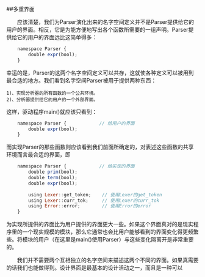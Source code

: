 ##多重界面

&emsp;&emsp;应该清楚，我们为Parser演化出来的名字空间定义并不是Parser提供给它的用户的界面。相反，它是为能方便地写出各个函数所需要的一组声明。Parser提供给它的用户的界面远比这简单得多：

```javascript
    namespace Parser {
        double expr(bool);
    }
```

幸运的是，Parser的这两个名字空间定义可以共存，这就使各种定义可以被用到最合适的地方。我们看到名字空间Parser被用于提供两种东西：

    1)、实现分析器的所有函数的一个公共环境。
    2)、分析器提供给它的用户的一个外部界面。

这样，驱动程序main()就应该只看到：

```javascript
    namespace Parser {            // 给用户的界面
        double expr(bool);
    }
```

而实现Parser的那些函数则应该看到我们前面所确定的，对表述这些函数的共享环境而言最合适的界面，即

```javascript
    namespace Parser {            // 给实现的界面
        double prim(bool);
        double term(bool);
        double expr(bool);
        
        using Lexer::get_token;    // 使用Lexer的get_token
        using Lexer::curr_tok;     // 使用Lexer的curr_tok
        using Error::error;        // 使用Error的error
    }
```

为实现所提供的界面比为用户提供的界面更大一些。如果这个界面真对的是现实程序里的一个现实规模的模块，那么它通常也会比用户能够看到的界面变化得更频繁些。将模块的用户（在这里是main()使用Parser）与这些变化隔离开是非常重要的。

&emsp;&emsp;我们并不需要两个互相独立的名字空间来描述这两个不同的界面。如果真需要的话我们也能做得到。设计界面是最基本的设计活动之一，而且是一种可以















